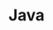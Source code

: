 ---
title: Java
description: A description of this category
image: "cover.svg"

# Badge style
style:
    background: "#CCCCFF"
    color: "#fff"
---